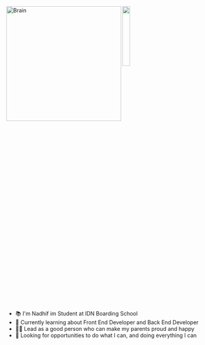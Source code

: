 <img align="left" alt="Brain" width="300" src="http://gifimage.net/wp-content/uploads/2017/10/cerebro-gif-tumblr-3.gif">


  <img src="https://github.com/vimalverma558/vimalverma558/blob/v2/img/hello.gif" width="20%">

- 📚 I'm Nadhif im Student at IDN Boarding School 
- 🧠 Currently learning about Front End Developer and Back End Developer
- 👩‍💻 Lead as a good person who can make my parents proud and happy
- 🧪 Looking for opportunities to do what I can, and doing everything I can

<br />
